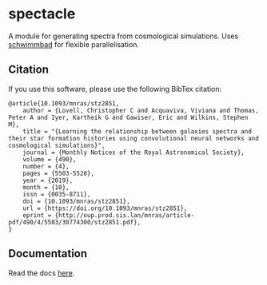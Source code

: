 # spectacle

A module for generating spectra from cosmological simulations. Uses [schwimmbad](https://schwimmbad.readthedocs.io/en/latest/) for flexible parallelisation.

## Citation

If you use this software, please use the following BibTex citation:

    @article{10.1093/mnras/stz2851,
        author = {Lovell, Christopher C and Acquaviva, Viviana and Thomas, Peter A and Iyer, Kartheik G and Gawiser, Eric and Wilkins, Stephen M},
        title = "{Learning the relationship between galaxies spectra and their star formation histories using convolutional neural networks and cosmological simulations}",
        journal = {Monthly Notices of the Royal Astronomical Society},
        volume = {490},
        number = {4},
        pages = {5503-5520},
        year = {2019},
        month = {10},
        issn = {0035-8711},
        doi = {10.1093/mnras/stz2851},
        url = {https://doi.org/10.1093/mnras/stz2851},
        eprint = {http://oup.prod.sis.lan/mnras/article-pdf/490/4/5503/30774300/stz2851.pdf},
    }


## Documentation

Read the docs [here](https://spectacle-docs.readthedocs.io/en/latest/).

